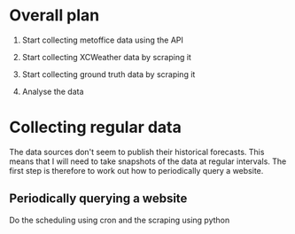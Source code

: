 # Overall plan 

1. Start collecting metoffice data using the API

2. Start collecting XCWeather data by scraping it

3. Start collecting ground truth data by scraping it

4. Analyse the data

# Collecting regular data

The data sources don't seem to publish their historical forecasts. This means that I will need to take snapshots of the data at regular intervals. The first step is therefore to work out how to periodically query a website.

## Periodically querying a website

Do the scheduling using cron and the scraping using python
